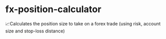 # fx-position-calculator
📈Calculates the position size to take on a forex trade (using risk, account size and stop-loss distance)
